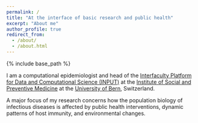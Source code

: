 ```yaml
---
permalink: /
title: "At the interface of basic research and public health"
excerpt: "About me"
author_profile: true
redirect_from: 
  - /about/
  - /about.html
---
```


{% include base_path %}

I am a computational epidemiologist and head of the [Interfaculty Platform for Data and Computational Science (INPUT)](https://www.ispm.unibe.ch/research/research_groups/input/index_eng.html) at the [Institute of Social and Preventive Medicine](https://www.ispm.unibe.ch) at the [University of Bern](https://www.unibe.ch), Switzerland.

A major focus of my research concerns how the population biology of infectious diseases is affected by public health interventions, dynamic patterns of host immunity, and environmental changes.
